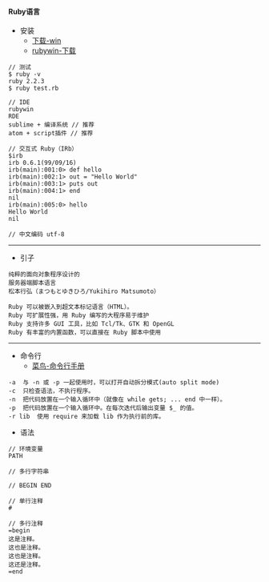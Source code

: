 #### **Ruby语言**
* 安装
	* [下载-win](http://rubyinstaller.org/downloads/)
    * [rubywin-下载](http://suke.my.coocan.jp/ruby/rubywin/index_e.html)
~~~
// 测试
$ ruby -v
ruby 2.2.3
$ ruby test.rb

// IDE
rubywin
RDE
sublime + 编译系统 // 推荐
atom + script插件 // 推荐

// 交互式 Ruby（IRb）
$irb
irb 0.6.1(99/09/16)
irb(main):001:0> def hello
irb(main):002:1> out = "Hello World"
irb(main):003:1> puts out
irb(main):004:1> end
nil
irb(main):005:0> hello
Hello World
nil

// 中文编码 utf-8
~~~

* * * * *

* 引子
~~~
纯粹的面向对象程序设计的
服务器端脚本语言
松本行弘（まつもとゆきひろ/Yukihiro Matsumoto）

Ruby 可以被嵌入到超文本标记语言（HTML）。
Ruby 可扩展性强，用 Ruby 编写的大程序易于维护
Ruby 支持许多 GUI 工具，比如 Tcl/Tk、GTK 和 OpenGL
Ruby 有丰富的内置函数，可以直接在 Ruby 脚本中使用
~~~

* * * * *
* 命令行
	* [菜鸟-命令行手册](http://www.runoob.com/ruby/ruby-command-line-options.html)
~~~
-a	与 -n 或 -p 一起使用时，可以打开自动拆分模式(auto split mode)
-c	只检查语法，不执行程序。
-n	把代码放置在一个输入循环中（就像在 while gets; ... end 中一样）。
-p	把代码放置在一个输入循环中。在每次迭代后输出变量 $_ 的值。
-r lib	使用 require 来加载 lib 作为执行前的库。
~~~

* 语法
~~~
// 环境变量
PATH

// 多行字符串

// BEGIN END

// 单行注释
#

// 多行注释
=begin
这是注释。
这也是注释。
这也是注释。
这还是注释。
=end
~~~
